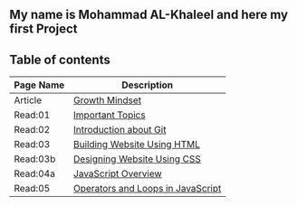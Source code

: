 ## **My name is Mohammad AL-Khaleel and here my first Project** 

## **Table of contents**
| Page Name      | Description |
| -----------    | ----------- |
| Article        |  [Growth Mindset](https://malkhaleel88.github.io/reading-notes/Article)  |
| Read:01        |    [Important Topics](https://malkhaleel88.github.io/reading-notes/Read:01)          |
| Read:02        |   [Introduction about Git](https://malkhaleel88.github.io/reading-notes/Read:02)           |
| Read:03        |     [Building Website Using HTML](https://malkhaleel88.github.io/reading-notes/Read:03)         |
| Read:03b        |     [Designing Website Using CSS](https://malkhaleel88.github.io/reading-notes/Read:03b)         |
| Read:04a       |     [JavaScript Overview](https://malkhaleel88.github.io/reading-notes/Read:04a)         |
| Read:05     |     [Operators and Loops in JavaScript](https://malkhaleel88.github.io/reading-notes/Read:05)         |
